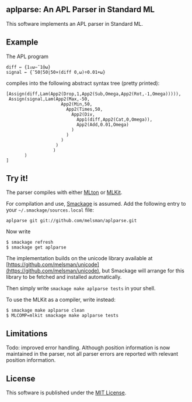 ## aplparse: An APL Parser in Standard ML

This software implements an APL parser in Standard ML. 

## Example

The APL program

```apl
diff ← {1↓⍵−¯1⌽⍵}
signal ← {¯50⌈50⌊50×(diff 0,⍵)÷0.01+⍵}
```

compiles into the following abstract syntax tree (pretty printed):

    [Assign(diff,Lam(App2(Drop,1,App2(Sub,Omega,App2(Rot,-1,Omega))))),
     Assign(signal,Lam(App2(Max,-50,
                         App2(Min,50,
                           App2(Times,50,
                             App2(Div,
                               App1(diff,App2(Cat,0,Omega)),
                               App2(Add,0.01,Omega)
                             )
                           )
                         )
                       )
                      )
           )
    ]

## Try it!

The parser compiles with either [MLton](http://mlton.org) or
[MLKit](http://www.elsman.com/mlkit/). 

For compilation and use,
[Smackage](https://github.com/standardml/smackage) is assumed. Add the
following entry to your `~/.smackage/sources.local` file:

    aplparse git git://github.com/melsman/aplparse.git

Now write

    $ smackage refresh
    $ smackage get aplparse

The implementation builds on the unicode library available at
[https://github.com/melsman/unicode](https://github.com/melsman/unicode),
but Smackage will arrange for this library to be fetched and installed
automatically.

Then simply write `smackage make aplparse tests` in your shell.

To use the MLKit as a compiler, write instead:

    $ smackage make aplparse clean
    $ MLCOMP=mlkit smackage make aplparse tests

## Limitations

Todo: improved error handling. Although position information is now
maintained in the parser, not all parser errors are reported with
relevant position information.

## License

This software is published under the [MIT License](MIT_LICENSE.md).